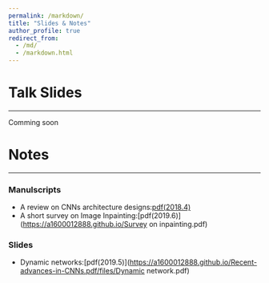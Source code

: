 ```yaml
---
permalink: /markdown/
title: "Slides & Notes"
author_profile: true
redirect_from: 
  - /md/
  - /markdown.html
---
```


# Talk Slides
----
Comming soon

# Notes
----
### Manulscripts
* A review on CNNs architecture designs:[pdf(2018.4)](https://a1600012888.github.io/Recent-advances-in-CNNs.pdf)
* A short survey on Image Inpainting:[pdf(2019.6)](https://a1600012888.github.io/Survey on inpainting.pdf)


### Slides
* Dynamic networks:[pdf(2019.5)](https://a1600012888.github.io/Recent-advances-in-CNNs.pdf/files/Dynamic network.pdf)

  
